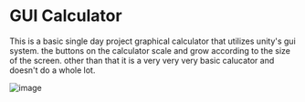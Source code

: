 # GUI Calculator

This is a basic single day project graphical calculator that utilizes unity's gui system. the buttons on the calculator scale and grow according to the size of the screen. other than that it is a very very very basic calucator and doesn't do a whole lot.

![image](https://user-images.githubusercontent.com/31595608/187585324-817a2958-4698-4a53-aedc-2e5d7974859e.png)
